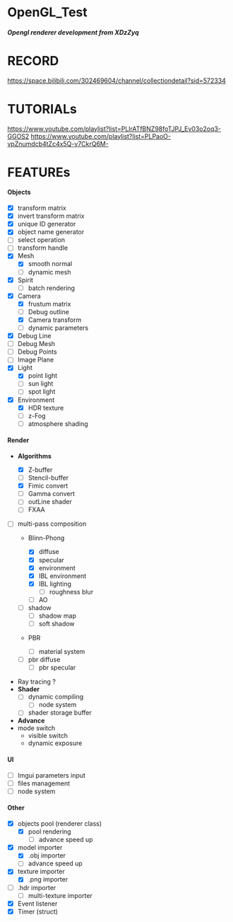 # OpenGL_Test

##### Opengl renderer development from XDzZyq

# RECORD

https://space.bilibili.com/302469604/channel/collectiondetail?sid=572334

# TUTORIALs 

https://www.youtube.com/playlist?list=PLlrATfBNZ98foTJPJ_Ev03o2oq3-GGOS2
https://www.youtube.com/playlist?list=PLPaoO-vpZnumdcb4tZc4x5Q-v7CkrQ6M-

# FEATUREs

#### **Objects**

- [x] transform matrix
- [x] invert transform matrix
- [x] unique ID generator
- [x] object name generator
- [ ] select operation
- [ ] transform handle
- [x] Mesh
  - [x] smooth normal
  - [ ] dynamic mesh
- [x] Spirit
  - [ ] batch rendering
- [x] Camera
  - [x] frustum matrix
  - [ ] Debug outline
  - [x] Camera transform
  - [ ] dynamic parameters
- [x] Debug Line
- [ ] Debug Mesh
- [ ] Debug Points
- [ ] Image Plane
- [x] Light
  - [x] point light
  - [ ] sun light
  - [ ] spot light
- [x] Environment
  - [x] HDR texture
  - [ ] z-Fog
  - [ ] atmosphere shading

#### **Render**

- **Algorithms**

  - [x] Z-buffer
  - [ ] Stencil-buffer
  - [x] Fimic convert
  - [ ] Gamma convert
  - [ ] outLine shader
  - [ ] FXAA
- [ ] multi-pass composition
  - Blinn-Phong

    - [x] diffuse
    - [x] specular
    - [x] environment
    - [x] IBL environment
    - [x] IBL lighting
      - [ ] roughness blur
    - [ ] AO
  - [ ] shadow
      - [ ] shadow map
    - [ ] soft shadow
  - PBR

    - [ ] material system
  
  - [ ] pbr diffuse
    - [ ] pbr specular
- Ray tracing ?
- **Shader**
  - [ ] dynamic compiling
    - [ ] node system
  - [ ] shader storage buffer
- **Advance**
- mode switch
  - visible switch
  - dynamic exposure  

#### **UI**

- [ ] Imgui parameters input
- [ ] files management
- [ ] node system

#### **Other**

- [x] objects pool (renderer class)
  - [x] pool rendering
    - [ ] advance speed up
- [x] model importer
  - [x] .obj importer
  - [ ] advance speed up
- [x] texture importer
  - [x] .png importer
- [ ] .hdr importer
  - [ ] multi-texture importer
- [x] Event listener
- [x] Timer (struct)